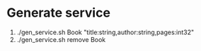# Generate service
1. ./gen_service.sh Book "title:string,author:string,pages:int32"
2. ./gen_service.sh remove Book